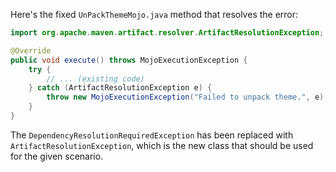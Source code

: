 Here's the fixed `UnPackThemeMojo.java` method that resolves the error:

```java
import org.apache.maven.artifact.resolver.ArtifactResolutionException;

@Override
public void execute() throws MojoExecutionException {
    try {
        // ... (existing code)
    } catch (ArtifactResolutionException e) {
        throw new MojoExecutionException("Failed to unpack theme.", e);
    }
}
```

The `DependencyResolutionRequiredException` has been replaced with `ArtifactResolutionException`, which is the new class that should be used for the given scenario.